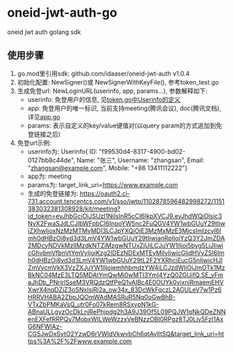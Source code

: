 # oneid-jwt-auth-go
oneid jwt auth golang sdk

## 使用步骤

1. go.mod里引用sdk: github.com/idaaser/oneid-jwt-auth v1.0.4
2. 初始化配置: NewSigner()或 NewSignerWithKeyFile(), 参考token_test.go
3. 生成免登url: NewLoginURL(userinfo, app, params...), 参数解释如下:
   - userinfo: 免登用户的信息, 见[token.go中Userinfo的定义](./token.go)
   - app: 免登用户的唯一标识, 当前支持meeting(腾讯会议), doc(腾讯文档), 详见[app.go](./app.go)
   - params: 表示自定义的key/value键值对(以query param的方式追加到免登链接之后)
4. 免登url示例:
   - userinfo为: Userinfo{ ID: "f99530d4-8317-4900-bd02-0127bb8c44de", Name: "张三", Username: "zhangsan", Email: "zhangsan@example.com", Mobile: "+86 13411112222"}
   - app为: meeting
   - params为: target_link_uri=https://www.example.com
   - 生成的免登链接为: https://oauth2.ci-731.account.tencentcs.com/v1/sso/jwtp/1102878596482998272/1151383032381308928/kit/meeting?id_token=eyJhbGciOiJSUzI1NiIsInR5cCI6IkpXVCJ9.eyJhdWQiOlsic3NvX2FwaSJdLCJlbWFpbCI6InpoYW5nc2FuQGV4YW1wbGUuY29tIiwiZXhwIjoxNzMzMTMyMDI3LCJpYXQiOjE3MzMxMzE3MjcsImlzcyI6Imh0dHBzOi8vd3d3LmV4YW1wbGUuY29tIiwianRpIjoiYzQ3Y2JmZDA2MDcyNDVkMzllMzdkNTZiMzgwNTUxZjUiLCJuYW1lIjoi5byg5LiJIiwicGhvbmVfbnVtYmVyIjoiKzg2IDEzNDExMTEyMjIyIiwicGljdHVyZSI6Imh0dHBzOi8vd3d3LmV4YW1wbGUuY29tL2F2YXRhcjEucG5nIiwicHJlZmVycmVkX3VzZXJuYW1lIjoiemhhbmdzYW4iLCJzdWIiOiJmOTk1MzBkNC04MzE3LTQ5MDAtYmQwMi0wMTI3YmI4YzQ0ZGUifQ.SE_yFmaJhDb_PNrirlSseM3VRQdzQtfPeQ1vAIBc4E0OUYk0vixnjRmaemEHVXwrX4nqDZjZ3oSNxIsiRi2a_ow34x_83DcWkFqczL2AGULeV7w1Pz6HRRVHABA2ZbpJQOmWAdMASRuR5Nq0oGwBhB-VTxZbPMKaVsQ_utr0Fo07kRem8RSxvpN1kG-ABnaULLgyzOcDkLnjRePhjpdg2h3A9J39Of5L09PQJW1qNkQDeZNNenEXFefRRPQy7MobxWILWeWzzxVeBNzzOBI0RPgz8TJ0Ljy5FzI1AxG6NFWlAz-CG5JwDxSytO2YzwD6rVWldVkwvbCh6qtAylItSQ&target_link_uri=https%3A%2F%2Fwww.example.com
